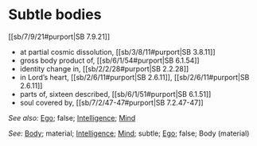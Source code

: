 # Subtle bodies

[[sb/7/9/21#purport|SB 7.9.21]]

* at partial cosmic dissolution, [[sb/3/8/11#purport|SB 3.8.11]]
* gross body product of, [[sb/6/1/54#purport|SB 6.1.54]]
* identity change in, [[sb/2/2/28#purport|SB 2.2.28]]
* in Lord’s heart, [[sb/2/6/11#purport|SB 2.6.11]], [[sb/2/6/11#purport|SB 2.6.11]]
* parts of, sixteen described, [[sb/6/1/51#purport|SB 6.1.51]]
* soul covered by, [[sb/7/2/47-47#purport|SB 7.2.47-47]]

*See also:* [Ego](entries/ego.md); false; [Intelligence](entries/intelligence.md); [Mind](entries/mind.md)

*See:* [Body](entries/body.md); material; [Intelligence](entries/intelligence.md); [Mind](entries/mind.md); subtle; [Ego](entries/ego.md); false; Body (material)
